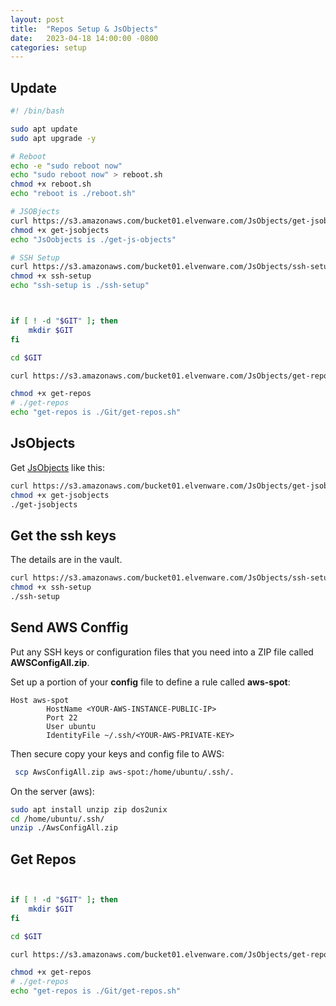 ```yaml
---
layout: post
title:  "Repos Setup & JsObjects"
date:   2023-04-18 14:00:00 -0800
categories: setup
---
```


## Update

``` bash
#! /bin/bash

sudo apt update
sudo apt upgrade -y

# Reboot
echo -e "sudo reboot now"
echo "sudo reboot now" > reboot.sh
chmod +x reboot.sh
echo "reboot is ./reboot.sh"

# JSOBjects
curl https://s3.amazonaws.com/bucket01.elvenware.com/JsObjects/get-jsobjects > get-jsobjects
chmod +x get-jsobjects
echo "JsOobjects is ./get-js-objects"

# SSH Setup
curl https://s3.amazonaws.com/bucket01.elvenware.com/JsObjects/ssh-setup > ssh-setup
chmod +x ssh-setup
echo "ssh-setup is ./ssh-setup"



if [ ! -d "$GIT" ]; then
    mkdir $GIT
fi

cd $GIT

curl https://s3.amazonaws.com/bucket01.elvenware.com/JsObjects/get-repos > get-repos.sh

chmod +x get-repos
# ./get-repos
echo "get-repos is ./Git/get-repos.sh"

```

## JsObjects

Get [JsObjects](https://github.com/charliecalvert/JsObjects) like this:

``` bash
curl https://s3.amazonaws.com/bucket01.elvenware.com/JsObjects/get-jsobjects > get-jsobjects
chmod +x get-jsobjects
./get-jsobjects
```

## Get the ssh keys

The details are in the vault.

``` bash
curl https://s3.amazonaws.com/bucket01.elvenware.com/JsObjects/ssh-setup > ssh-setup
chmod +x ssh-setup
./ssh-setup
```

## Send AWS Conffig

Put any SSH keys or configuration files that you need into a ZIP file called **AWSConfigAll.zip**. 

Set up a portion of your **config** file to define a rule called **aws-spot**:

```
Host aws-spot
        HostName <YOUR-AWS-INSTANCE-PUBLIC-IP>
        Port 22
        User ubuntu
        IdentityFile ~/.ssh/<YOUR-AWS-PRIVATE-KEY>
```


Then secure copy your keys and config file to AWS:

``` bash
 scp AwsConfigAll.zip aws-spot:/home/ubuntu/.ssh/.
```

On the server (aws):

``` bash
sudo apt install unzip zip dos2unix
cd /home/ubuntu/.ssh/
unzip ./AwsConfigAll.zip

```

## Get Repos

``` bash


if [ ! -d "$GIT" ]; then
    mkdir $GIT
fi

cd $GIT

curl https://s3.amazonaws.com/bucket01.elvenware.com/JsObjects/get-repos > get-repos.sh

chmod +x get-repos
# ./get-repos
echo "get-repos is ./Git/get-repos.sh"
```